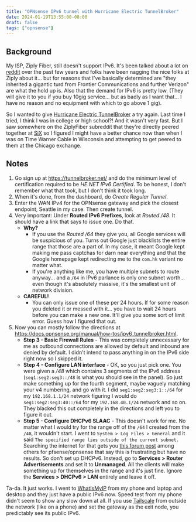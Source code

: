 ```yaml
---
title: "OPNsense IPv6 tunnel with Hurricane Electric TunnelBroker"
date: 2024-01-19T13:55:00-08:00
draft: false
tags: ["opnsense"]
---
```


## Background

My ISP, Ziply Fiber, still doesn't support IPv6. It's been talked about a lot on [reddit](https://reddit.com/r/ziplyfiber) over the past few years and folks have been nagging the nice folks at Ziply about it... but for reasons that I've basically determined are "they inherited a gigantic turd from Frontier Communications and further Verizon" are what the hold up is. Also that the demand for IPv6 is pretty low. (They will give it to you if you buy 10gig service... but as badly as I want that... I have no reason and no equipment with which to go above 1 gig).

So I wanted to give [Hurricane Electric TunnelBroker](https://tunnelbroker.net) a try again. Last time I tried, I think I was in college or high school?! And it wasn't very fast. But I saw somewhere on the ZiplyFiber subreddit that they're directly peered together at [SiX](https://www.seattleix.net/) so I figured I might have a better chance now than when I was on Time Warner Cable in Wisconsin and attempting to get peered to them at the Chicago exchange.

## Notes

1. Go sign up at https://tunnelbroker.net/ and do the minimum level of certification required to be *HE.NET IPv6 Certified*. To be honest, I don't remember what that took, but I don't think it took long.
1. When it's done, from the dashboard, do *Create Regular Tunnel*.
1. Enter the WAN IPv4 for the OPNsense gateway and pick the closest endpoint, Seattle in my case. Then create tunnel.
1. Very important: Under **Routed IPv6 Prefixes**, look at *Routed /48*. It should have a link that says to issue one. Do that.
    - **Why?**
       -  If you use the *Routed /64* they give you, all Google services will be suspicious of you. Turns out Google just blacklists the entire range that those are a part of. In my case, it meant Google kept making me pass captchas for darn near everything and that the Google homepage kept redirecting me to the `com.hk` variant no matter what.
       - If you're anything like me, you have multiple subnets to route anyway... and a `/64` in IPv6 parlance is only one subnet worth... even though it's absolutely massive, it's the smallest unit of network division.
    - **CAREFUL!**
       - You can only issue one of these per 24 hours. If for some reason you deleted it or messed with it... you have to wait 24 hours before you can make a new one. It'll give you some sort of limit error. Guess how I figured that out. 
1. Now you can mostly follow the directions at https://docs.opnsense.org/manual/how-tos/ipv6_tunnelbroker.html.
    - **Step 3 - Basic Firewall Rules** - This was completely unnecessary for me as outbound connections are allowed by default and inbound are denied by default. I didn't intend to pass anything in on the IPv6 side right now so I skipped it.
    - **Step 4 - Configure LAN interface** - OK, so you just pick one. You were given a */48* which contains 3 segments of the IPv6 address (`seg1:seg2:seg3::/48` is what you should see in the panel). So just make something up for the fourth segment, maybe vaguely matching your v4 numbering, and go with it. I did `seg1:seg2:seg3:1::/64` for my `192.168.1.1/24` network figuring I would do `seg1:seg2:seg3:40::/64` for my `192.168.40.1/24` network and so on. They blacked this out completely in the directions and left you to figure it out.
    - **Step 5 - Configure DHCPv6 SLAAC** - This doesn't work for me. No matter what I would try for the range off of the `/64` I created from the `/48`, it wouldn't start. I went to `System > Log Files > General` and it said `The specified range lies outside of the current subnet.` Searching the internet for that gets you [this forum post](https://forum.netgate.com/topic/175434/dhcpv6-configuration-the-specified-range-lies-outside-of-the-current-subnet) among others for pfsense/opnsense that say this is frustrating but have no results. So don't set up DHCPv6. Instead, go to **Services > Router Advertisements** and set it to **Unmanaged**. All the clients will make something up for themselves in the range and it's just fine. Ignore the **Services > DHCPv6 > LAN** entirely and leave it off.

Ta-da. It just works. I went to [WhatIsMyIP](https://whatismyip.com) from my phone and laptop and desktop and they just have a public IPv6 now. Speed test from my phone didn't seem to show any slow down at all. If you use [Tailscale](https://tailscale.com) from outside the network (like on a phone) and set the gateway as the exit node, you predictably see its public IPv6.
